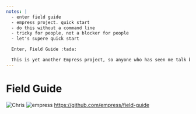 ```yaml
---
notes: |
  - enter field guide
  - empress project. quick start
  - do this without a command line
  - tricky for people, not a blocker for people
  - let's supere quick start

  Enter, Field Guide :tada:

  This is yet another Empress project, so anyone who has seen me talk before knows the drill. For anything empress you have a quick-start and a super-quick start that can get you up and running really quickly. I want to make this more about the documenetation so I’m going to try to set this up withotu any command line because that might be a bit tricky for someone who isn’t used to the modern web and command lines and build systems. Or to say that a different way, I don’t want lack of experience in that side of things to be a blocker to use this tool. So let’s set it up with our Super Quick Start button.
---
```


# Field Guide

![Chris](/images/field-guide.png) <!-- .element style="height: 500px; display: block; margin: 0 auto;" -->
![empress](/images/empress.png) <!-- .element style="position: absolute; top: 0; right: 140px" -->
https://github.com/empress/field-guide
